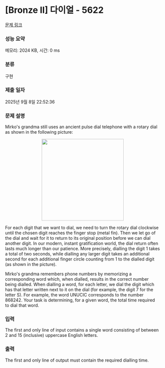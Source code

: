 # [Bronze II] 다이얼 - 5622 

[문제 링크](https://www.acmicpc.net/problem/5622) 

### 성능 요약

메모리: 2024 KB, 시간: 0 ms

### 분류

구현

### 제출 일자

2025년 9월 8일 22:52:36

### 문제 설명

<p>Mirko's grandma still uses an ancient pulse dial telephone with a rotary dial as shown in the following picture:</p>

<p style="text-align: center;"><img alt="" src="https://u.acmicpc.net/9c88dd24-3a4c-4a09-bc50-e6496958214d/Screen%20Shot%202021-06-16%20at%2012.48.39%20AM.png" style="width: 267px; height: 265px;"></p>

<p>For each digit that we want to dial, we need to turn the rotary dial clockwise until the chosen digit reaches the finger stop (metal fin). Then we let go of the dial and wait for it to return to its original position before we can dial another digit. In our modern, instant gratification world, the dial return often lasts much longer than our patience. More precisely, dialling the digit 1 takes a total of two seconds, while dialling any larger digit takes an additional second for each additional finger circle counting from 1 to the dialled digit (as shown in the picture).</p>

<p>Mirko's grandma remembers phone numbers by memorizing a corresponding word which, when dialled, results in the correct number being dialled. When dialling a word, for each letter, we dial the digit which has that letter written next to it on the dial (for example, the digit 7 for the letter S). For example, the word UNUCIC corresponds to the number 868242. Your task is determining, for a given word, the total time required to dial that word.</p>

### 입력 

 <p>The first and only line of input contains a single word consisting of between 2 and 15 (inclusive) uppercase English letters.</p>

### 출력 

 <p>The first and only line of output must contain the required dialling time.</p>

<p> </p>

